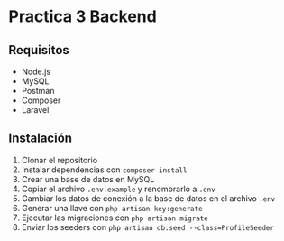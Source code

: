 # Practica 3 Backend
## Requisitos
- Node.js
- MySQL
- Postman
- Composer
- Laravel

## Instalación
1. Clonar el repositorio
2. Instalar dependencias con `composer install`
3. Crear una base de datos en MySQL
4. Copiar el archivo `.env.example` y renombrarlo a `.env`
5. Cambiar los datos de conexión a la base de datos en el archivo `.env`
6. Generar una llave con `php artisan key:generate`
7. Ejecutar las migraciones con `php artisan migrate`
8. Enviar los seeders con `php artisan db:seed --class=ProfileSeeder`
